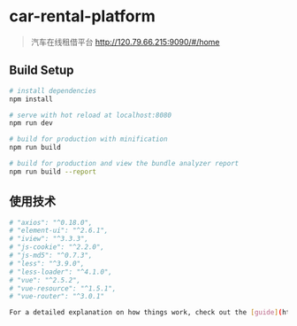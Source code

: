 # car-rental-platform

> 汽车在线租借平台 http://120.79.66.215:9090/#/home

## Build Setup

``` bash
# install dependencies
npm install

# serve with hot reload at localhost:8080
npm run dev

# build for production with minification
npm run build

# build for production and view the bundle analyzer report
npm run build --report
```
## 使用技术
``` bash
# "axios": "^0.18.0",
# "element-ui": "^2.6.1",
# "iview": "^3.3.3",
# "js-cookie": "^2.2.0",
# "js-md5": "^0.7.3",
# "less": "^3.9.0",
# "less-loader": "^4.1.0",
# "vue": "^2.5.2",
# "vue-resource": "^1.5.1",
# "vue-router": "^3.0.1"

For a detailed explanation on how things work, check out the [guide](http://vuejs-templates.github.io/webpack/) and [docs for vue-loader](http://vuejs.github.io/vue-loader).
